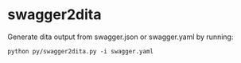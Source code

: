 # swagger2dita

Generate dita output from swagger.json or swagger.yaml by running:

```python py/swagger2dita.py -i swagger.yaml```
